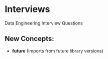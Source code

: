 # Interviews
Data Engineering Interview Questions

## New Concepts:
- __future__ (Imports from future library versions)
